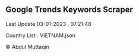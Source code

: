 

## Google Trends Keywords Scraper 
 
Last Update 03-01-2023 , 07:21:48

Country List :
VIETNAM.json



© Abdul Muttaqin 
